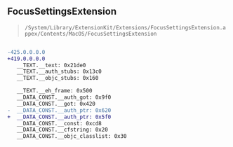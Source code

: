 ## FocusSettingsExtension

> `/System/Library/ExtensionKit/Extensions/FocusSettingsExtension.appex/Contents/MacOS/FocusSettingsExtension`

```diff

-425.0.0.0.0
+419.0.0.0.0
   __TEXT.__text: 0x21de0
   __TEXT.__auth_stubs: 0x13c0
   __TEXT.__objc_stubs: 0x160

   __TEXT.__eh_frame: 0x500
   __DATA_CONST.__auth_got: 0x9f0
   __DATA_CONST.__got: 0x420
-  __DATA_CONST.__auth_ptr: 0x620
+  __DATA_CONST.__auth_ptr: 0x5f0
   __DATA_CONST.__const: 0xcd8
   __DATA_CONST.__cfstring: 0x20
   __DATA_CONST.__objc_classlist: 0x30

```

